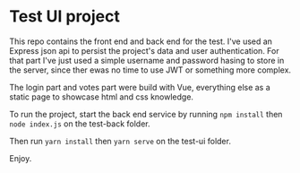 # Test UI project

This repo contains the front end and back end for the test.
I've used an Express json api to persist the project's data and user authentication.
For that part I've just used a simple username and password hasing to store in the server, since ther ewas no time to use JWT or something more complex.


The login part and votes part were build with Vue, everything else as a static page to showcase html and css knowledge.


To run the project, start the back end service by running `npm install` then `node index.js` on the test-back folder.

Then run `yarn install` then `yarn serve` on the test-ui folder.

Enjoy.